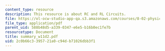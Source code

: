 ```yaml
---
content_type: resource
description: This resource is about RC and RL Circuits.
file: https://ol-ocw-studio-app-qa.s3.amazonaws.com/courses/8-02-physics-ii-electricity-and-magnetism-spring-2007/2c0b66c3395721a0c94db71026dbb3f1_summary_w11d2.pdf
file_type: application/pdf
parent_uid: 588b48d5-a339-0347-e6e5-b16b0ec1fe7b
resourcetype: Document
title: summary_w11d2.pdf
uid: 2c0b66c3-3957-21a0-c94d-b71026dbb3f1
---
```

